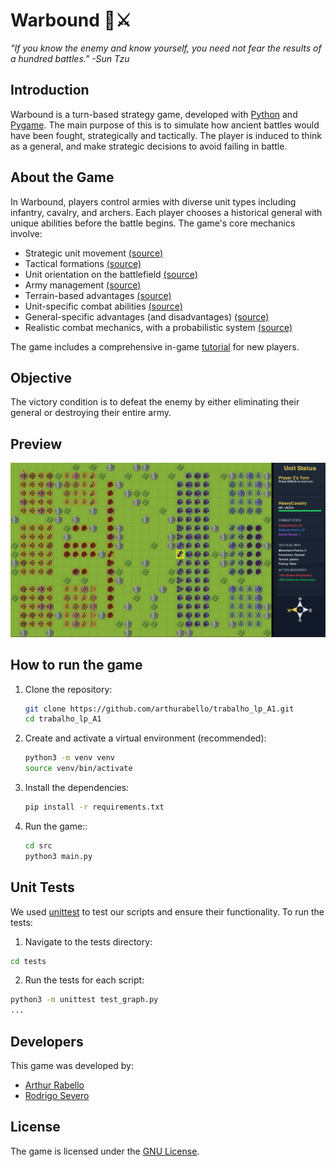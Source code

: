# Warbound 🏹⚔️

*"If you know the enemy and know yourself, you need not fear the results of a hundred battles."*
*-Sun Tzu*

## Introduction
Warbound is a turn-based strategy game, developed with [Python](https://www.python.org/) and [Pygame](https://www.pygame.org/). The main purpose of this is to simulate how ancient battles would have been fought, strategically and tactically. The player is induced to think as a general, and make strategic decisions to avoid failing in battle.

## About the Game
In Warbound, players control armies with diverse unit types including infantry, cavalry, and archers. Each player chooses a historical general with unique abilities before the battle begins. The game's core mechanics involve:

- Strategic unit movement [(source)](https://github.com/arthurabello/warbound/blob/main/src/classes/units/base/unit_movement.py)
- Tactical formations [(source)](https://github.com/arthurabello/warbound/blob/main/src/classes/units/base/unit_formation.py)
- Unit orientation on the battlefield [(source)](https://github.com/arthurabello/warbound/blob/main/src/classes/units/base/unit_formation.py)
- Army management [(source)](https://github.com/arthurabello/warbound/blob/main/src/classes/units/base/unit_formation.py)
- Terrain-based advantages [(source)](https://github.com/arthurabello/warbound/blob/main/src/classes/units/base/unit_formation.py)
- Unit-specific combat abilities [(source)](https://github.com/arthurabello/warbound/blob/main/src/classes/unit_combat_mixin.py)
- General-specific advantages (and disadvantages) [(source)](https://github.com/arthurabello/warbound/blob/main/src/classes/unit_combat_mixin.py)
- Realistic combat mechanics, with a probabilistic system [(source)](https://github.com/arthurabello/warbound/blob/main/src/classes/unit_combat_mixin.py)

The game includes a comprehensive in-game [tutorial](https://github.com/arthurabello/warbound/blob/main/src/classes/menu/tutorial/tutorial_manager.py) for new players.

## Objective
The victory condition is to defeat the enemy by either eliminating their general or destroying their entire army.

## Preview
![Warbound](assets/images/game.png)

## How to run the game
1. Clone the repository:
   ```bash
   git clone https://github.com/arthurabello/trabalho_lp_A1.git
   cd trabalho_lp_A1
   ```

2. Create and activate a virtual environment (recommended):
   ```bash
   python3 -m venv venv
   source venv/bin/activate 
   ```

3. Install the dependencies:
   ```bash
   pip install -r requirements.txt
   ```

4. Run the game::
   ```bash
   cd src
   python3 main.py

## Unit Tests
We used [unittest](https://docs.python.org/3/library/unittest.html) to test our scripts and ensure their functionality. To run the tests:

1. Navigate to the tests directory:
```bash
cd tests
```

2. Run the tests for each script:
```bash
python3 -m unittest test_graph.py
...
```

## Developers
This game was developed by:
- [Arthur Rabello](https://github.com/arthurabello)
- [Rodrigo Severo](https://github.com/rodrisevero)

## License
The game is licensed under the [GNU License](https://github.com/arthurabello/warbound/blob/main/LICENSE).